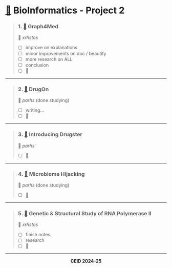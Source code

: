 # [📝](https://docs.google.com/document/d/1dM_xovtfjMLipwHmiH1NNwBCSVjP2y7eumZDPm2qLXM/edit?tab=t.0) BioInformatics - Project 2


> ### **1️. [📄](https://github.com/xrhstosdim1/ceid_bioInformatics/blob/main/Project%202/Papers/1.%20Graph4Med%20a%20web%20application%20and%20a%20graph%20database%20for%20visualizing%20and%20analyzing%20medical%20databases.pdf) Graph4Med**  
> 👤 _xrhstos_
> - [ ] improve on explanations
> - [ ] minor improvements on doc / beautify
> - [ ] more research on ALL
> - [ ] conclusion
> - [ ] 🤔
<hr>

>### **2. [📄](https://github.com/xrhstosdim1/ceid_bioInformatics/blob/main/Project%202/Papers/2.%20DrugOn%20a%20fully%20integrated%20pharmacophore%20modeling%20and%20structure%20optimization%20toolkit.pdf) DrugOn**  
> 👤 _parhs_  (done studying)
> - [ ] writing...
> - [ ] 🤔
<hr>

>### **3️. [📄](https://github.com/xrhstosdim1/ceid_bioInformatics/blob/main/Project%202/Papers/3.%20Introducing%20Drugster%3B%20a%20comprehensive%20and%20fully%20integrated%20drug%20design%2C%20lead%20and%20structure%20optimization%20toolkit.pdf) Introducing Drugster**  
> 👤 _parhs_  
> - [ ] 🤔
<hr>

>### **4️. [📄](https://github.com/xrhstosdim1/ceid_bioInformatics/blob/main/Project%202/Papers/4.%20Microbiome%20Hijacking%20Towards%20an%20Integrative%20Pest%20Management%20Pipeline.pdf) Microbiome Hijacking**  
> 👤 _parhs_   (done studying)
> - [ ] 🤔
<hr>

>### **5️. [📄](https://github.com/xrhstosdim1/ceid_bioInformatics/blob/main/Project%202/Papers/5.%20Genetic%20and%20structural%20study%20of%20DNA-directed%20RNA%20polymerase%20II%20of%20Trypanosoma%20brucei%2C%20towards%20the%20designing%20of%20novel%20antiparasitic%20agents.pdf) Genetic & Structural Study of RNA Polymerase II**  
> 👤 _xrhstos_
> - [ ] finish notes
> - [ ] research
> - [ ] 🤔 

<hr>

<p align="center"><b>CEID 2024-25</b></p>
